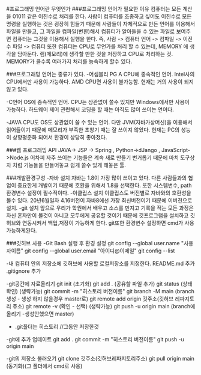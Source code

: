 #프로그래밍 언어란 무엇인가
###프로그래밍 언어가 필요한 이유
 컴퓨터는 모든 계산을 01011 같은 이진수로 처리를 한다. 사람이 컴퓨터를 조종하고 싶어도 
이진수로 모든 명령을 실행하는 것은 굉장히 힘들기 때문에 사람들이 자체적으로 만든 언어를 
이용해서 파일을 만들고, 그 파일을 컴파일(변환)해서 컴퓨터가 알아들을 수 있는 파일로 보여주면 
컴퓨터는 그것을 이용해서 실행을 한다.
 즉, 사람 -> 컴퓨터 언어 -> 컴파일 -> 이진수 파일 -> 컴퓨터
또한 컴퓨터는 CPU로 무언가를 처리 할 수 있는데, MEMORY 에 생각을 담아둔다.
램(메모리)에 생각할 만한 것을 저장하고 CPU로 처리하는 것. MEMORY가 클수록 여러가지 처리를
능숙하게 할수 있다.

###프로그래밍 언어는 종류가 있다. 
-어셈블리 PG A
 CPU에 종속적인 언어. Intel사의 CPU에서만 사용이 가능하다. 
 AMD CPU면 사용이 불가능함. 현재는 거의 사용이 되지 않고 있다.

-C언어
 OS에 종속적인 언어. CPU는 상관없이 쓸수 있지만 Windows에서만 사용이 가능하다.
 하드웨어 제어 관련해서 코딩을 할 때는 아직도 많이 쓰이는 언어다.

-JAVA
 CPU도 OS도 상관없이 쓸 수 있는 언어. 다만 JVM(자바가상머신)을 이용해서 
 읽어들이기 때문에 메모리가 부족한 초창기 때는 잘 쓰이지 않았다. 
 현재는 PC의 성능이 상향평준화 되어서 환경이 상당히 좋아졌다.

###웹 프로그래밍 API
 JAVA-> JSP -> Spring  ,  Python->dJango  ,  JavaScript->Node.js
 어차피 자주 쓰이는 기능들은 계속 새로 만들기 번거롭기 때문에
 마치 도구상자 처럼 기능들을 만들어놓고 쉽게 쓸수 있게 해놓은 툴.


###개발환경구성
-자바 설치
 자바는 1.8이 가장 많이 쓰이고 있다. 다른 사람들과의 협업이 중요한게 개발이기 때문에 
호환을 위해서 1.8을 선택한다. 또한 시스템변수, path환경변수 설정이 필수적이다.
-이클립스 설치
 이클립스도 버전별로 자바와의 호환성을 볼수 있다. 20년6월일자 4.16버전이 
자바8에선 가장 최신버전이기 때문에 이버전으로 설치.
-git 설치
  앞으로 우리가 학원에서 배우고 소스를 만지고 기록을 적는 모든 과정은 자신 
혼자만이 볼것이 아니고 모두에게 공유할 것이기 때문에 깃프로그램을 설치하고 
깃허브와 연동시켜서 백업,저장이 가능하게 한다. git또한 환경변수 설정하면 cmd가 사용가능하게된다.

###깃허브 사용
-Git Bash 실행 후 환경 설정
git config --global user.name "사용자이름"
git config --global user.email "아이디@이메일"
git config --list

-내 컴퓨터 안의 저장소에 깃허브에 사용할 로컬저장소를 지정한다.
README.md 추가
.gitignore 추가

-git공간에 자료올리기
git init   (초기화)
git add .   (공유할 파일 추가)
git status   (상태 확인) (생략가능)
git commit -m "히스토리 버전이름"
git branch -M main   (branch 생성 - 생성 하지 않을경우 master로)
git remote add origin 깃주소(깃허브 레파지토리 주소)
git remote -v   (확인 - 선택) (생략가능)
git push -u origin main   (branch에 올리기 -생성안했으면 master)

- .git폴더는 히스토리  //그동안 저장한것 

-git에 추가 업데이트
git add .
git commit -m "히스토리 버전이름"
git push -u origin main

-git의 저장소 불러오기
git clone 깃주소(깃허브레파지토리주소)
git pull origin main  (동기화)(그 폴더에서 cmd로 사용)



 



